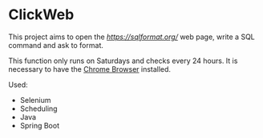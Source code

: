# ClickWeb

This project aims to open the *https://sqlformat.org/* web page, write a SQL command and ask to format.

This function only runs on Saturdays and checks every 24 hours. It is necessary to have the [Chrome Browser](https://www.google.com/intl/pt-BR/chrome/) installed.

Used:
  - Selenium
  - Scheduling
  - Java
  - Spring Boot
